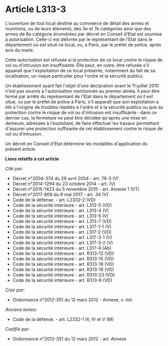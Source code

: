 # Article L313-3

L'ouverture de tout local destiné au commerce de détail des armes et munitions, ou de leurs éléments, des 5e et 7e catégories
ainsi que des armes de 6e catégorie énumérées par décret en Conseil d'Etat est soumise à autorisation. Celle-ci est délivrée
par le représentant de l'Etat dans le département où est situé ce local, ou, à Paris, par le préfet de police, après avis du
maire.

Cette autorisation est refusée si la protection de ce local contre le risque de vol ou d'intrusion est insuffisante. Elle
peut, en outre, être refusée s'il apparaît que l'exploitation de ce local présente, notamment du fait de sa localisation, un
risque particulier pour l'ordre et la sécurité publics.

Un établissement ayant fait l'objet d'une déclaration avant le 11 juillet 2010 n'est pas soumis à l'autorisation mentionnée
au premier alinéa. Il peut être fermé par arrêté du représentant de l'Etat dans le département où il est situé, ou par le
préfet de police à Paris, s'il apparaît que son exploitation a été à l'origine de troubles répétés à l'ordre et à la sécurité
publics ou que sa protection contre le risque de vol ou d'intrusion est insuffisante : dans ce dernier cas, la fermeture ne
peut être décidée qu'après une mise en demeure, adressée à l'exploitant, de faire effectuer les travaux permettant d'assurer
une protection suffisante de cet établissement contre le risque de vol ou d'intrusion.

Un décret en Conseil d'Etat détermine les modalités d'application du présent article.

**Liens relatifs à cet article**

_Cité par_:

  - Décret n°2004-374 du 29 avril 2004 - art. 78-3 (V)
  - Décret n°2014-1294 du 23 octobre 2014 - art. (V)
  - Décret n°2015-1423 du 5 novembre 2015 - art. Annexe 1 (VT)
  - Décret n°2017-909 du 9 mai 2017 - art. 34 (V)
  - Code de la défense. - art. L2332-2 (VD)
  - Code de la sécurité intérieure - art. L312-5 (VD)
  - Code de la sécurité intérieure - art. L313-4 (V)
  - Code de la sécurité intérieure - art. L313-5 (V)
  - Code de la sécurité intérieure - art. L313-7 (VD)
  - Code de la sécurité intérieure - art. L317-1-1 (V)
  - Code de la sécurité intérieure - art. L317-2 (VD)
  - Code de la sécurité intérieure - art. L317-3-1 (V)
  - Code de la sécurité intérieure - art. L317-3-2 (V)
  - Code de la sécurité intérieure - art. L317-4 (Ab)
  - Code de la sécurité intérieure - art. R313-12 (VD)
  - Code de la sécurité intérieure - art. R313-15 (VD)
  - Code de la sécurité intérieure - art. R313-18 (VD)
  - Code de la sécurité intérieure - art. R313-19 (VD)
  - Code de la sécurité intérieure - art. R313-23 (VD)
  - Code de la sécurité intérieure - art. R313-8 (VD)

_Créé par_:

  - Ordonnance n°2012-351 du 12 mars 2012 -  Annexe, v. init.

_Anciens textes_:

  - Code de la défense. - art. L2332-1 III, IV et V (M)

_Codifié par_:

  - Ordonnance n°2012-351 du 12 mars 2012 - art. Annexe
